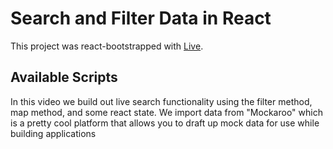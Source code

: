 # Search and Filter Data in React

This project was react-bootstrapped with [Live]().

## Available Scripts

In this video we build out live search functionality using the filter method, map method, and some react state. We import data from "Mockaroo" which is a pretty cool platform that allows you to draft up mock data for use while building applications
